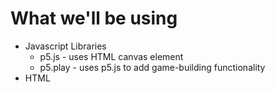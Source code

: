 # What we'll be using

* Javascript Libraries
  * p5.js - uses HTML canvas element
  * p5.play - uses p5.js to add game-building functionality
* HTML